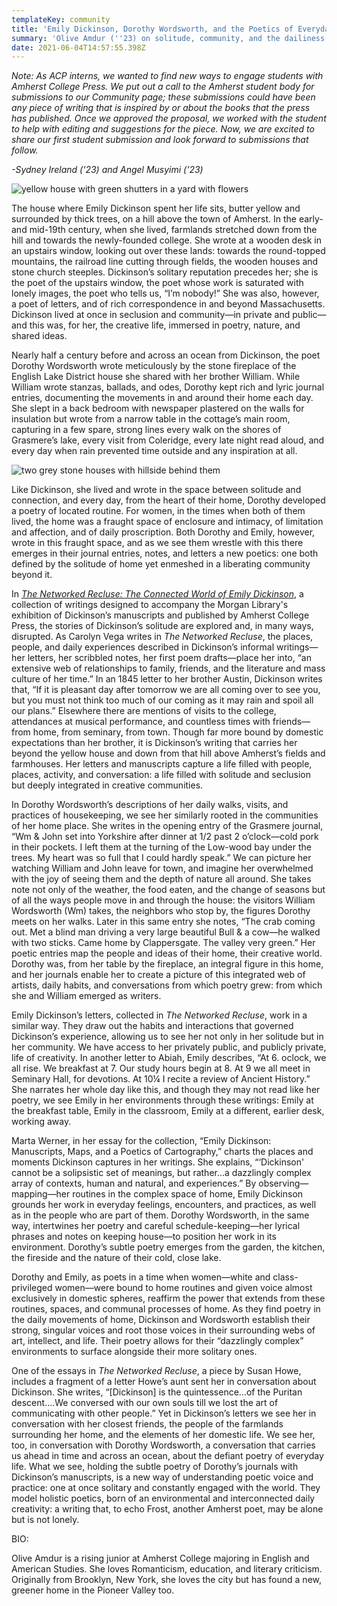 ```yaml
---
templateKey: community
title: 'Emily Dickinson, Dorothy Wordsworth, and the Poetics of Everyday Life '
summary: 'Olive Amdur (''23) on solitude, community, and the dailiness of creativity'
date: 2021-06-04T14:57:55.398Z
---
```

*Note: As ACP interns, we wanted to find new ways to engage students with Amherst College Press. We put out a call to the Amherst student body for submissions to our Community page; these submissions could have been any piece of writing that is inspired by or about the books that the press has published. Once we approved the proposal, we worked with the student to help with editing and suggestions for the piece. Now, we are excited to share our first student submission and look forward to submissions that follow.*

*\-Sydney Ireland ('23) and Angel Musyimi ('23)*

![yellow house with green shutters in a yard with flowers](assets/picture1.png "Emily Dickinson House, image courtesy of the Massachusetts Office of Travel and Tourism via Flickr.")

The house where Emily Dickinson spent her life sits, butter yellow and surrounded by thick trees, on a hill above the town of Amherst. In the early- and mid-19th century, when she lived, farmlands stretched down from the hill and towards the newly-founded college. She wrote at a wooden desk in an upstairs window, looking out over these lands: towards the round-topped mountains, the railroad line cutting through fields, the wooden houses and stone church steeples. Dickinson’s solitary reputation precedes her; she is the poet of the upstairs window, the poet whose work is saturated with lonely images, the poet who tells us, “I’m nobody!” She was also, however, a poet of letters, and of rich correspondence in and beyond Massachusetts. Dickinson lived at once in seclusion and community—in private and public—and this was, for her, the creative life, immersed in poetry, nature, and shared ideas.

Nearly half a century before and across an ocean from Dickinson, the poet Dorothy Wordsworth wrote meticulously by the stone fireplace of the English Lake District house she shared with her brother William. While William wrote stanzas, ballads, and odes, Dorothy kept rich and lyric journal entries, documenting the movements in and around their home each day. She slept in a back bedroom with newspaper plastered on the walls for insulation but wrote from a narrow table in the cottage’s main room, capturing in a few spare, strong lines every walk on the shores of Grasmere’s lake, every visit from Coleridge, every late night read aloud, and every day when rain prevented time outside and any inspiration at all.

![two grey stone houses with hillside behind them](assets/picture2.png "Dove Cottage, image courtesy of Gareth Gardener.")

Like Dickinson, she lived and wrote in the space between solitude and connection, and every day, from the heart of their home, Dorothy developed a poetry of located routine. For women, in the times when both of them lived, the home was a fraught space of enclosure and intimacy, of limitation and affection, and of daily proscription. Both Dorothy and Emily, however, wrote in this fraught space, and as we see them wrestle with this there emerges in their journal entries, notes, and letters a new poetics: one both defined by the solitude of home yet enmeshed in a liberating community beyond it.

In *[The Networked Recluse: The Connected World of Emily Dickinson](https://doi.org/10.3998/mpub.9959167)*, a collection of writings designed to accompany the Morgan Library's exhibition of Dickinson’s manuscripts and published by Amherst College Press, the stories of Dickinson’s solitude are explored and, in many ways, disrupted. As Carolyn Vega writes in *The Networked Recluse*, the places, people, and daily experiences described in Dickinson’s informal writings—her letters, her scribbled notes, her first poem drafts—place her into, “an extensive web of relationships to family, friends, and the literature and mass culture of her time.” In an 1845 letter to her brother Austin, Dickinson writes that, “If it is pleasant day after tomorrow we are all coming over to see you, but you must not think too much of our coming as it may rain and spoil all our plans.” Elsewhere there are mentions of visits to the college, attendances at musical performance, and countless times with friends—from home, from seminary, from town. Though far more bound by domestic expectations than her brother, it is Dickinson’s writing that carries her beyond the yellow house and down from that hill above Amherst’s fields and farmhouses. Her letters and manuscripts capture a life filled with people, places, activity, and conversation: a life filled with solitude and seclusion but deeply integrated in creative communities.

In Dorothy Wordsworth’s descriptions of her daily walks, visits, and practices of housekeeping, we see her similarly rooted in the communities of her home place. She writes in the opening entry of the Grasmere journal, “Wm & John set into Yorkshire after dinner at 1/2 past 2 o’clock—cold pork in their pockets. I left them at the turning of the Low-wood bay under the trees. My heart was so full that I could hardly speak.” We can picture her watching William and John leave for town, and imagine her overwhelmed with the joy of seeing them and the depth of nature all around. She takes note not only of the weather, the food eaten, and the change of seasons but of all the ways people move in and through the house: the visitors William Wordsworth (Wm) takes, the neighbors who stop by, the figures Dorothy meets on her walks. Later in this same entry she notes, “The crab coming out. Met a blind man driving a very large beautiful Bull & a cow—he walked with two sticks. Came home by Clappersgate. The valley very green.” Her poetic entries map the people and ideas of their home, their creative world. Dorothy was, from her table by the fireplace, an integral figure in this home, and her journals enable her to create a picture of this integrated web of artists, daily habits, and conversations from which poetry grew: from which she and William emerged as writers.

Emily Dickinson’s letters, collected in *The Networked Recluse*, work in a similar way. They draw out the habits and interactions that governed Dickinson’s experience, allowing us to see her not only in her solitude but in her community. We have access to her privately public, and publicly private, life of creativity. In another letter to Abiah, Emily describes, “At 6. oclock, we all rise. We breakfast at 7. Our study hours begin at 8. At 9 we all meet in Seminary Hall, for devotions. At 10¼ I recite a review of Ancient History.” She narrates her whole day like this, and though they may not read like her poetry, we see Emily in her environments through these writings: Emily at the breakfast table, Emily in the classroom, Emily at a different, earlier desk, working away.

Marta Werner, in her essay for the collection, “Emily Dickinson: Manuscripts, Maps, and a Poetics of Cartography,” charts the places and moments Dickinson captures in her writings. She explains, “‘Dickinson' cannot be a solipsistic set of meanings, but rather…a dazzlingly complex array of contexts, human and natural, and experiences.” By observing—mapping—her routines in the complex space of home, Emily Dickinson grounds her work in everyday feelings, encounters, and practices, as well as in the people who are part of them. Dorothy Wordsworth, in the same way, intertwines her poetry and careful schedule-keeping—her lyrical phrases and notes on keeping house—to position her work in its environment. Dorothy’s subtle poetry emerges from the garden, the kitchen, the fireside and the nature of their cold, close lake.

Dorothy and Emily, as poets in a time when women—white and class-privileged women—were bound to home routines and given voice almost exclusively in domestic spheres, reaffirm the power that extends from these routines, spaces, and communal processes of home. As they find poetry in the daily movements of home, Dickinson and Wordsworth establish their strong, singular voices and root those voices in their surrounding webs of art, intellect, and life. Their poetry allows for their “dazzlingly complex” environments to surface alongside their more solitary ones.

One of the essays in *The Networked Recluse*, a piece by Susan Howe, includes a fragment of a letter Howe’s aunt sent her in conversation about Dickinson. She writes, “\[Dickinson] is the quintessence…of the Puritan descent....We conversed with our own souls till we lost the art of communicating with other people.” Yet in Dickinson’s letters we see her in conversation with her closest friends, the people of the farmlands surrounding her home, and the elements of her domestic life. We see her, too, in conversation with Dorothy Wordsworth, a conversation that carries us ahead in time and across an ocean, about the defiant poetry of everyday life. What we see, holding the subtle poetry of Dorothy’s journals with Dickinson’s manuscripts, is a new way of understanding poetic voice and practice: one at once solitary and constantly engaged with the world. They model holistic poetics, born of an environmental and interconnected daily creativity: a writing that, to echo Frost, another Amherst poet, may be alone but is not lonely.

BIO: 

Olive Amdur is a rising junior at Amherst College majoring in English and American Studies. She loves Romanticism, education, and literary criticism. Originally from Brooklyn, New York, she loves the city but has found a new, greener home in the Pioneer Valley too.